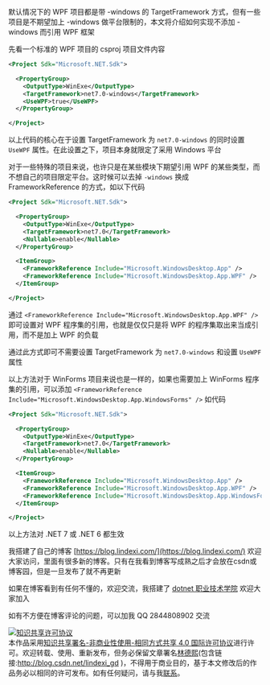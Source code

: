 
默认情况下的 WPF 项目都是带 -windows 的 TargetFramework 方式，但有一些项目是不期望加上 -windows 做平台限制的，本文将介绍如何实现不添加 -windows 而引用 WPF 框架

<!--more-->


<!-- 博客 -->
<!-- 发布 -->

先看一个标准的 WPF 项目的 csproj 项目文件内容

```xml
<Project Sdk="Microsoft.NET.Sdk">

  <PropertyGroup>
    <OutputType>WinExe</OutputType>
    <TargetFramework>net7.0-windows</TargetFramework>
    <UseWPF>true</UseWPF>
  </PropertyGroup>

</Project>
```

以上代码的核心在于设置 TargetFramework 为 `net7.0-windows` 的同时设置 `UseWPF` 属性。在此设置之下，项目本身就限定了采用 Windows 平台

对于一些特殊的项目来说，也许只是在某些模块下期望引用 WPF 的某些类型，而不想自己的项目限定平台。这时候可以去掉 `-windows` 换成 FrameworkReference 的方式，如以下代码

```xml
<Project Sdk="Microsoft.NET.Sdk">

  <PropertyGroup>
    <OutputType>WinExe</OutputType>
    <TargetFramework>net7.0</TargetFramework>
    <Nullable>enable</Nullable>
  </PropertyGroup>

  <ItemGroup>
    <FrameworkReference Include="Microsoft.WindowsDesktop.App" />
    <FrameworkReference Include="Microsoft.WindowsDesktop.App.WPF" />
  </ItemGroup>

</Project>
```

通过 `<FrameworkReference Include="Microsoft.WindowsDesktop.App.WPF" />` 即可设置对 WPF 程序集的引用，也就是仅仅只是将 WPF 的程序集取出来当成引用，而不是加上 WPF 的负载

通过此方式即可不需要设置 TargetFramework 为 `net7.0-windows` 和设置 `UseWPF` 属性

以上方法对于 WinForms 项目来说也是一样的，如果也需要加上 WinForms 程序集的引用，可以添加 `<FrameworkReference Include="Microsoft.WindowsDesktop.App.WindowsForms" />` 如代码

```xml
<Project Sdk="Microsoft.NET.Sdk">

  <PropertyGroup>
    <OutputType>WinExe</OutputType>
    <TargetFramework>net7.0</TargetFramework>
    <Nullable>enable</Nullable>
  </PropertyGroup>

  <ItemGroup>
    <FrameworkReference Include="Microsoft.WindowsDesktop.App" />
    <FrameworkReference Include="Microsoft.WindowsDesktop.App.WPF" />
    <FrameworkReference Include="Microsoft.WindowsDesktop.App.WindowsForms" />
  </ItemGroup>

</Project>
```

以上方法对 .NET 7 或 .NET 6 都生效



我搭建了自己的博客 [https://blog.lindexi.com/](https://blog.lindexi.com/) 欢迎大家访问，里面有很多新的博客。只有在我看到博客写成熟之后才会放在csdn或博客园，但是一旦发布了就不再更新

如果在博客看到有任何不懂的，欢迎交流，我搭建了 [dotnet 职业技术学院](https://t.me/dotnet_campus) 欢迎大家加入

如有不方便在博客评论的问题，可以加我 QQ 2844808902 交流

<a rel="license" href="http://creativecommons.org/licenses/by-nc-sa/4.0/"><img alt="知识共享许可协议" style="border-width:0" src="https://licensebuttons.net/l/by-nc-sa/4.0/88x31.png" /></a><br />本作品采用<a rel="license" href="http://creativecommons.org/licenses/by-nc-sa/4.0/">知识共享署名-非商业性使用-相同方式共享 4.0 国际许可协议</a>进行许可。欢迎转载、使用、重新发布，但务必保留文章署名[林德熙](http://blog.csdn.net/lindexi_gd)(包含链接:http://blog.csdn.net/lindexi_gd )，不得用于商业目的，基于本文修改后的作品务必以相同的许可发布。如有任何疑问，请与我[联系](mailto:lindexi_gd@163.com)。